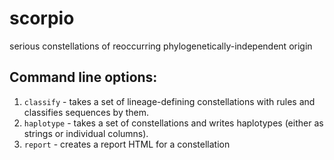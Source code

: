 # scorpio
serious constellations of reoccurring phylogenetically-independent origin

## Command line options:

1. `classify` - takes a set of lineage-defining constellations with rules and classifies sequences by them.
2. `haplotype` - takes a set of constellations and writes haplotypes (either as strings or individual columns).
3. `report` - creates a report HTML for a constellation
